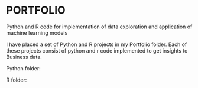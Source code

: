 # PORTFOLIO
Python and R code for implementation of data exploration and application of machine learning models

I have placed a set of Python and R projects in my Portfolio folder.
Each of these projects consist of python and r code implemented to get insights to Business data.

Python folder:


R folder:
